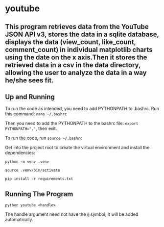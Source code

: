# youtube

This program retrieves data from the YouTube JSON API v3, stores the data in a sqlite database, displays the data (view_count, like_count, comment_count) in individual matplotlib charts using the date on the x axis.Then it stores the retrieved data in a csv in the data directory, allowing the user to analyze the data in a way he/she
sees fit. 
---

## Up and Running

To run the code as intended, you need to add PYTHONPATH to .bashrc. Run this command: `nano ~/.bashrc`

Then you need to add the PYTHONPATH to the bashrc file: `export PYTHONPATH="."`, then exit.

To run the code, run `source ~/.bashrc`

Get into the project root to create the virtual environment and install the dependencies:

    python -m venv .venv

    source .venv/bin/activate

    pip install -r requirements.txt


## Running The Program

`python youtube <handle>`

The handle argument need not have the `@` symbol; it will be added automatically.
